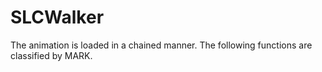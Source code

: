 # SLCWalker
The animation is loaded in a chained manner. The following functions are classified by MARK.
